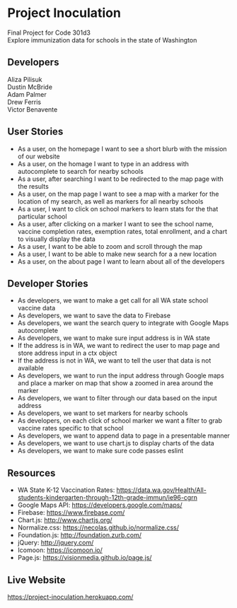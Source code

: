 # Project Inoculation  
Final Project for Code 301d3  
Explore immunization data for schools in the state of Washington    

## Developers  
Aliza Pilisuk  
Dustin McBride  
Adam Palmer  
Drew Ferris  
Victor Benavente  

## User Stories  
-  As a user, on the homepage I want to see a short blurb with the mission of our website  
-  As a user, on the homage I want to type in an address with autocomplete to search for nearby schools  
-  As a user, after searching I want to be redirected to the map page with the results  
-  As a user, on the map page I want to see a map with a marker for the location of my search, as well as markers for all nearby schools  
-  As a user, I want to click on school markers to learn stats for the that particular school  
-  As a user, after clicking on a marker I want to see the school name, vaccine completion rates, exemption rates, total enrollment, and a chart to visually display the data  
-  As a user, I want to be able to zoom and scroll through the map  
-  As a user, I want to be able to make new search for a a new location  
-  As a user, on the about page I want to learn about all of the developers  

## Developer Stories  
-  As developers, we want to make a get call for all WA state school vaccine data  
-  As developers, we want to save the data to Firebase  
-  As developers, we want the search query to integrate with Google Maps autocomplete  
-  As developers, we want to make sure input address is in WA state  
-  If the address is in WA, we want to redirect the user to map page and store address input in a ctx object  
-  If the address is not in WA, we want to tell the user that data is not available  
-  As developers, we want to run the input address through Google maps and place a marker on map that show a zoomed in area around the marker  
-  As developers, we want to filter through our data based on the input address  
-  As developers, we want to set markers for nearby schools  
-  As developers, on each click of school marker we want a filter to grab vaccine rates specific to that school  
-  As developers, we want to append data to page in a presentable manner  
-  As developers, we want to use chart.js to display charts of the data  
-  As developers, we want to make sure code passes eslint  

## Resources  
-  WA State K-12 Vaccination Rates: https://data.wa.gov/Health/All-students-kindergarten-through-12th-grade-immun/ie96-cgrn  
-  Google Maps API: https://developers.google.com/maps/  
-  Firebase: https://www.firebase.com/  
-  Chart.js: http://www.chartjs.org/  
-  Normalize.css: https://necolas.github.io/normalize.css/  
-  Foundation.js: http://foundation.zurb.com/  
-  jQuery: http://jquery.com/  
-  Icomoon: https://icomoon.io/  
-  Page.js: https://visionmedia.github.io/page.js/  

## Live Website  
https://project-inoculation.herokuapp.com/  
